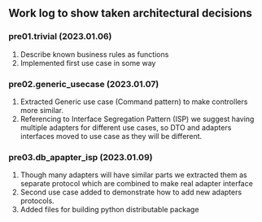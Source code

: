 ## Work log to show taken architectural decisions

### pre01.trivial (2023.01.06)

1. Describe known business rules as functions
2. Implemented first use case in some way

### pre02.generic_usecase (2023.01.07)

1. Extracted Generic use case (Command pattern) to make controllers more similar.
2. Referencing to Interface Segregation Pattern (ISP) we suggest having multiple adapters for different use cases, so DTO and adapters interfaces moved to use case as they will be different. 


### pre03.db_apapter_isp (2023.01.09)

1. Though many adapters will have similar parts we extracted them as separate protocol which are combined to make real adapter interface
2. Second use case added to demonstrate how to add new adapters protocols.
3. Added files for building python distributable package 